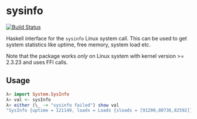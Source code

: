 # sysinfo

[![Build Status](https://travis-ci.org/psibi/sysinfo.svg?branch=master)](https://travis-ci.org/psibi/sysinfo)

Haskell interface for the `sysinfo` Linux system call. This can be used
to get system statistics like uptime, free memory, system load etc.

Note that the package works *only* on Linux system with kernel
version >= 2.3.23 and uses FFI calls.

## Usage

``` haskell
λ> import System.SysInfo
λ> val <- sysInfo
λ> either (\_ -> "sysinfo failed") show val
"SysInfo {uptime = 121149, loads = Loads {sloads = [91200,80736,82592]}, totalram = 12286611456, freeram = 967655424, sharedram = 63033344, bufferram = 838983680, totalswap = 8261726208, freeswap = 8259276800, procs = 418, totalhigh = 0, freehigh = 0, memUnit = 1}"
 ```
